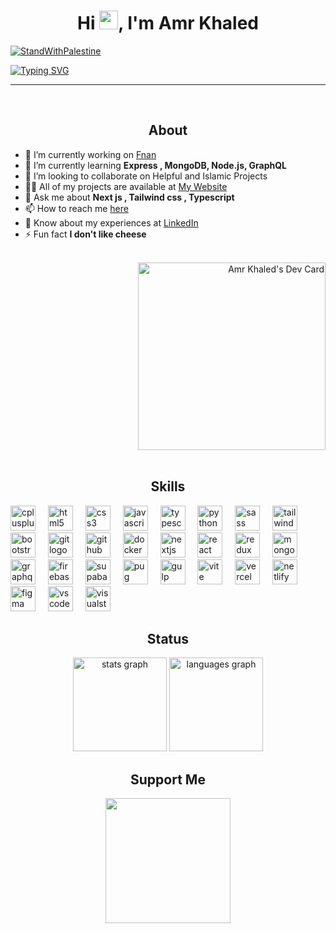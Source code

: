 <h1 align="center">Hi <img src="https://media.giphy.com/media/hvRJCLFzcasrR4ia7z/giphy.gif" width="30">, I'm Amr Khaled </h1>   
<div>

[![StandWithPalestine](https://raw.githubusercontent.com/Safouene1/support-palestine-banner/master/StandWithPalestine.svg)](https://techforpalestine.org/learn-more)

[![Typing SVG](https://readme-typing-svg.demolab.com?font=Fira+Code&pause=1000&width=435&lines=A+passionate+Front-End+Web+developer;A+passionate+Designer;Muslim+and+Egyptian)](https://git.io/typing-svg)

</div>

---

<br>

<div style="display: flex; flex-wrap: wrap; align-items: flex-start;">  
  <div style="flex: 1; min-width: 300px;"> 
    <h2 align="center" style="border-bottom: 0;"> About </h2>

- 🔭 I’m currently working on [Fnan](https://fnan-dribble-clone.vercel.app/)
- 🌱 I’m currently learning **Express , MongoDB, Node.js, GraphQL**
- 👯 I’m looking to collaborate on Helpful and Islamic Projects
- 👨‍💻 All of my projects are available at [My Website](https://3mr5aled.netlify.app/)
- 💬 Ask me about **Next js , Tailwind css , Typescript**
- 📫 How to reach me [here](https://3mr5aled.netlify.app/#contact)
- 📄 Know about my experiences at [LinkedIn](https://www.linkedin.com/in/3mr5aled/)
- ⚡ Fun fact **I don't like cheese**

<br clear="both">

  </div>

  <div style="flex: 1; min-width: 300px; text-align: right;">
    <a href="https://app.daily.dev/3mr5aled" target="_blank">
      <img width="300" align="right" src="https://api.daily.dev/devcards/v2/PernhF2lp.png?r=dxt&type=default" alt="Amr Khaled's Dev Card"/>
    </a>
  </div>
</div>

<br>

<div style="display: flex; flex-wrap: wrap; justify-content: space-between; align-items:start"> 
  <div style="flex: 1; min-width: 300px;">      
    <h2 align="center"> Skills </h2>
    <div align="center">   
      <div align="left">
        <img src="https://skillicons.dev/icons?i=cpp" height="40" alt="cplusplus logo"  />
        <img width="12" />
        <img src="https://skillicons.dev/icons?i=html" height="40" alt="html5 logo"  />
        <img width="12" />
        <img src="https://skillicons.dev/icons?i=css" height="40" alt="css3 logo"  />
        <img width="12" />
        <img src="https://skillicons.dev/icons?i=js" height="40" alt="javascript logo"  />
        <img width="12" />
        <img src="https://skillicons.dev/icons?i=ts" height="40" alt="typescript logo"  />
        <img width="12" />
        <img src="https://skillicons.dev/icons?i=py" height="40" alt="python logo"  />
        <img width="12" />
        <img src="https://skillicons.dev/icons?i=sass" height="40" alt="sass logo"  />
        <img width="12" />
        <img src="https://skillicons.dev/icons?i=tailwind" height="40" alt="tailwindcss logo"  />
        <img width="12" />
        <img src="https://skillicons.dev/icons?i=bootstrap" height="40" alt="bootstrap logo"  />
        <img width="12" />
        <img src="https://skillicons.dev/icons?i=git" height="40" alt="git logo"  />
        <img width="12" />
        <img src="https://skillicons.dev/icons?i=github" height="40" alt="github logo"  />
        <img width="12" />
        <img src="https://skillicons.dev/icons?i=docker" height="40" alt="docker logo"  />
        <img width="12" />
        <img src="https://skillicons.dev/icons?i=nextjs" height="40" alt="nextjs logo"  />
        <img width="12" />
        <img src="https://skillicons.dev/icons?i=react" height="40" alt="react logo"  />
        <img width="12" />
        <img src="https://skillicons.dev/icons?i=redux" height="40" alt="redux logo"  />
        <img width="12" />
        <img src="https://skillicons.dev/icons?i=mongodb" height="40" alt="mongodb logo"  />
        <img width="12" />
        <img src="https://skillicons.dev/icons?i=graphql" height="40" alt="graphql logo"  />
        <img width="12" />
        <img src="https://skillicons.dev/icons?i=firebase" height="40" alt="firebase logo"  />
        <img width="12" />
        <img src="https://skillicons.dev/icons?i=supabase" height="40" alt="supabase logo"  />
        <img width="12" />
        <img src="https://skillicons.dev/icons?i=pug" height="40" alt="pug logo"  />
        <img width="12" />
        <img src="https://skillicons.dev/icons?i=gulp" height="40" alt="gulp logo"  />
        <img width="12" />
        <img src="https://skillicons.dev/icons?i=vite" height="40" alt="vite logo"  />
        <img width="12" />
        <img src="https://skillicons.dev/icons?i=vercel" height="40" alt="vercel logo"  />
        <img width="12" />
        <img src="https://skillicons.dev/icons?i=netlify" height="40" alt="netlify logo"  />
        <img width="12" />
        <img src="https://skillicons.dev/icons?i=figma" height="40" alt="figma logo"  />
        <img width="12" />
        <img src="https://skillicons.dev/icons?i=vscode" height="40" alt="vscode logo"  />
        <img width="12" />
        <img src="https://skillicons.dev/icons?i=visualstudio" height="40" alt="visualstudio logo"  />
      </div> 
    </div> 
  </div>  
  <div style="flex: 1; min-width: 300px; text-align: right;">       
    <h2 align="center"> Status </h2>  
    <div align="center">   
      <img src="https://github-readme-stats.vercel.app/api?username=3mr-5aled&hide_title=false&hide_rank=false&show_icons=true&include_all_commits=true&count_private=true&disable_animations=false&theme=react&locale=en&hide_border=false&order=1" height="150" alt="stats graph"  />   
      <img src="https://github-readme-stats.vercel.app/api/top-langs?username=3mr-5aled&locale=en&hide_title=false&layout=compact&card_width=320&langs_count=5&theme=react&hide_border=false&order=2" height="150" alt="languages graph"  /> 
    </div>  
  </div> 
</div>

<h2 align="center"> Support Me </h2>

<div align="center"> 
  <a href="https://www.buymeacoffee.com/3mr5aled">
    <img src="https://cdn.buymeacoffee.com/buttons/v2/default-yellow.png" width="200" />
  </a> 
</div>
